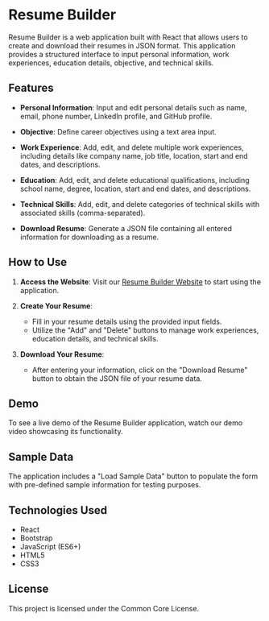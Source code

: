 # Resume Builder

Resume Builder is a web application built with React that allows users to create and download their resumes in JSON format. This application provides a structured interface to input personal information, work experiences, education details, objective, and technical skills.

## Features

- **Personal Information**: Input and edit personal details such as name, email, phone number, LinkedIn profile, and GitHub profile.
  
- **Objective**: Define career objectives using a text area input.

- **Work Experience**: Add, edit, and delete multiple work experiences, including details like company name, job title, location, start and end dates, and descriptions.

- **Education**: Add, edit, and delete educational qualifications, including school name, degree, location, start and end dates, and descriptions.

- **Technical Skills**: Add, edit, and delete categories of technical skills with associated skills (comma-separated).

- **Download Resume**: Generate a JSON file containing all entered information for downloading as a resume.

## How to Use

1. **Access the Website**: Visit our [Resume Builder Website](https://www.example.com) to start using the application.
   
2. **Create Your Resume**:
   - Fill in your resume details using the provided input fields.
   - Utilize the "Add" and "Delete" buttons to manage work experiences, education details, and technical skills.
   
3. **Download Your Resume**:
   - After entering your information, click on the "Download Resume" button to obtain the JSON file of your resume data.

## Demo

To see a live demo of the Resume Builder application, watch our demo video showcasing its functionality.

## Sample Data

The application includes a "Load Sample Data" button to populate the form with pre-defined sample information for testing purposes.

## Technologies Used

- React
- Bootstrap
- JavaScript (ES6+)
- HTML5
- CSS3

## License

This project is licensed under the Common Core License.
